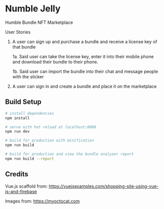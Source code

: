 # Numble Jelly

Humble Bundle NFT Marketplace

User Stories

1. A user can sign up and purchase a bundle and receive a license key of that bundle

   1a. Said user can take the license key, enter it into their mobile phone and download their bundle to their phone.

   1b. Said user can import the bundle into their chat and message people with the sticker

2. A user can sign in and create a bundle and place it on the marketplace

## Build Setup

```bash
# install dependencies
npm install

# serve with hot reload at localhost:8080
npm run dev

# build for production with minification
npm run build

# build for production and view the bundle analyzer report
npm run build --report
```

## Credits

Vue.js scaffold from: https://vuejsexamples.com/shopping-site-using-vue-js-and-firebase

Images from: https://myoctocat.com
